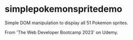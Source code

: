 # simplepokemonspritedemo

Simple DOM manipulation to display all 51 Pokemon sprites.

From 'The Web Developer Bootcamp 2023' on Udemy.
